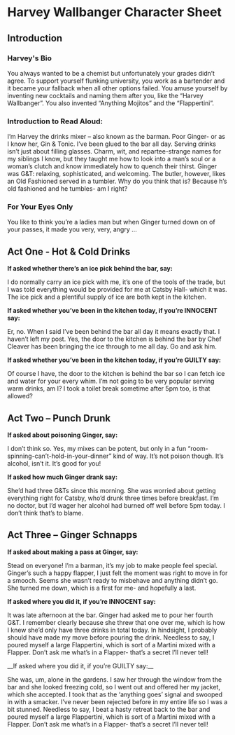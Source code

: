 <h1> Harvey Wallbanger Character Sheet </h1>

<h2> Introduction </h2>

<h3> Harvey's Bio </h3>
You always wanted to be a chemist but unfortunately your grades didn’t agree. To support yourself flunking university, you work as a bartender and it became your fallback when all other options failed. You amuse yourself by inventing new cocktails and naming them after you, like the “Harvey Wallbanger”. You also invented “Anything Mojitos” and the “Flappertini”. 

<h3> Introduction to Read Aloud: </h3>
I’m Harvey the drinks mixer – also known as the barman. Poor Ginger- or as I know her, Gin & Tonic. I’ve been glued to the bar all day. Serving drinks isn’t just about filling glasses. Charm, wit, and repartee-strange names for my siblings I know, but they taught me how to look into a man’s soul or a woman’s clutch and know immediately how to quench their thirst. Ginger was G&T: relaxing, sophisticated, and welcoming. The butler, however, likes an Old Fashioned served in a tumbler. Why do you think that is? Because h’s old fashioned and he tumbles- am I right? 

<h3> For Your Eyes Only </h3>
You like to think you’re a ladies man but when Ginger turned down on of your passes, it made you very, very, angry … 


<h2> Act One - Hot & Cold Drinks </h2>

__If asked whether there’s an ice pick behind the bar, say:__
<p> I do normally carry an ice pick with me, it’s one of the tools of the trade, but I was told everything would be provided for me at Catsby Hall- which it was. The ice pick and a plentiful supply of ice are both kept in the kitchen. </p>
  
__If asked whether you’ve been in the kitchen today, if you’re INNOCENT say:__
<p> Er, no. When I said I’ve been behind the bar all day it means exactly that. I haven’t left my post. Yes, the door to the kitchen is behind the bar by Chef Cleaver has been bringing the ice through to me all day. Go and ask him. </p>

__If asked whether you’ve been in the kitchen today, if you’re GUILTY say:__
<p> Of course I have, the door to the kitchen is behind the bar so I can fetch ice and water for your every whim. I’m not going to be very popular serving warm drinks, am I? I took a toilet break sometime after 5pm too, is that allowed? </p>

<h2> Act Two – Punch Drunk </h2>

__If asked about poisoning Ginger, say:__
<p> I don’t think so. Yes, my mixes can be potent, but only in a fun “room-spinning-can’t-hold-in-your-dinner” kind of way. It’s not poison though. It’s alcohol, isn’t it. It’s good for you! </p>
  
__If asked how much Ginger drank say:__
<p> She’d had three G&Ts since this morning. She was worried about getting everything right for Catsby, who’d drunk three times before breakfast. I’m no doctor, but I’d wager her alcohol had burned off well before 5pm today. I don’t think that’s to blame. </p>

<h2> Act Three – Ginger Schnapps </h2>

__If asked about making a pass at Ginger, say:__
<p> Stead on everyone! I’m a barman, it’s my job to make people feel special. Ginger’s such a happy flapper, I just felt the moment was right to move in for a smooch. Seems she wasn’t ready to misbehave and anything didn’t go. She turned me down, which is a first for me- and hopefully a last. </p>
  
__If asked where you did it, if you’re INNOCENT say:__
<p> It was late afternoon at the bar. Ginger had asked me to pour her fourth G&T. I remember clearly because she threw that one over me, which is how I knew she’d only have three drinks in total today. In hindsight, I probably should have made my move before pouring the drink. Needless to say, I poured myself a large Flappertini, which is sort of a Martini mixed with a Flapper. Don’t ask me what’s in a Flapper- that’s a secret I’ll never tell! </p>
__If asked where you did it, if you’re GUILTY say:__
<p> She was, um, alone in the gardens. I saw her through the window from the bar and she looked freezing cold, so I went out and offered her my jacket, which she accepted. I took that as the ‘anything goes’ signal and swooped in with a smacker. I’ve never been rejected before in my entire life so I was a bit stunned. Needless to say, I beat a hasty retreat back to the bar and poured myself a large Flappertini, which is sort of a Martini mixed with a Flapper. Don’t ask me what’s in a Flapper- that’s a secret I’ll never tell!  </p>

